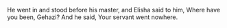 He went in and stood before his master, and Elisha said to him, Where have you been, Gehazi? And he said, Your servant went nowhere.
